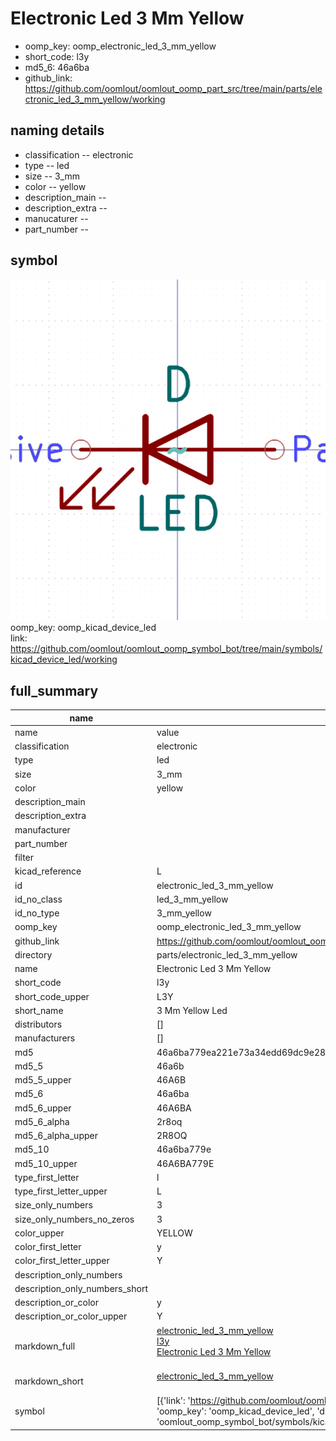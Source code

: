 # Electronic Led 3 Mm Yellow

  
* oomp_key: oomp_electronic_led_3_mm_yellow 
* short_code: l3y
* md5_6: 46a6ba  
* github_link: https://github.com/oomlout/oomlout_oomp_part_src/tree/main/parts/electronic_led_3_mm_yellow/working  
## naming details
* classification -- electronic
* type -- led
* size -- 3_mm
* color -- yellow
* description_main -- 
* description_extra -- 
* manucaturer -- 
* part_number -- 



## symbol

![](symbol/0/working/working_600.png)  
oomp_key: oomp_kicad_device_led  
link: https://github.com/oomlout/oomlout_oomp_symbol_bot/tree/main/symbols/kicad_device_led/working  


## full_summary
| name | value | 
| --- | --- | 
| name | value | 
| classification | electronic | 
| type | led | 
| size | 3_mm | 
| color | yellow | 
| description_main |  | 
| description_extra |  | 
| manufacturer |  | 
| part_number |  | 
| filter |  | 
| kicad_reference | L | 
| id | electronic_led_3_mm_yellow | 
| id_no_class | led_3_mm_yellow | 
| id_no_type | 3_mm_yellow | 
| oomp_key | oomp_electronic_led_3_mm_yellow | 
| github_link | https://github.com/oomlout/oomlout_oomp_part_src/tree/main/parts/electronic_led_3_mm_yellow/working | 
| directory | parts/electronic_led_3_mm_yellow | 
| name | Electronic Led 3 Mm Yellow | 
| short_code | l3y | 
| short_code_upper | L3Y | 
| short_name | 3 Mm Yellow Led | 
| distributors | [] | 
| manufacturers | [] | 
| md5 | 46a6ba779ea221e73a34edd69dc9e28e | 
| md5_5 | 46a6b | 
| md5_5_upper | 46A6B | 
| md5_6 | 46a6ba | 
| md5_6_upper | 46A6BA | 
| md5_6_alpha | 2r8oq | 
| md5_6_alpha_upper | 2R8OQ | 
| md5_10 | 46a6ba779e | 
| md5_10_upper | 46A6BA779E | 
| type_first_letter | l | 
| type_first_letter_upper | L | 
| size_only_numbers | 3 | 
| size_only_numbers_no_zeros | 3 | 
| color_upper | YELLOW | 
| color_first_letter | y | 
| color_first_letter_upper | Y | 
| description_only_numbers |  | 
| description_only_numbers_short |   | 
| description_or_color | y  | 
| description_or_color_upper | Y  | 
| markdown_full | [electronic_led_3_mm_yellow](https://github.com/oomlout/oomlout_oomp_part_src/tree/main/parts/electronic_led_3_mm_yellow/working)<br>[l3y](https://github.com/oomlout/oomlout_oomp_part_src/tree/main/parts/electronic_led_3_mm_yellow/working)<br>[Electronic Led 3 Mm Yellow](https://github.com/oomlout/oomlout_oomp_part_src/tree/main/parts/electronic_led_3_mm_yellow/working)<br><br> | 
| markdown_short | [electronic_led_3_mm_yellow](https://github.com/oomlout/oomlout_oomp_part_src/tree/main/parts/electronic_led_3_mm_yellow/working)<br><br> | 
| symbol | [{'link': 'https://github.com/oomlout/oomlout_oomp_symbol_bot/tree/main/symbols/kicad_device_led', 'oomp_key': 'oomp_kicad_device_led', 'directory': 'oomlout_oomp_symbol_bot/symbols/kicad_device_led//working/working.kicad_sym'}] | 

